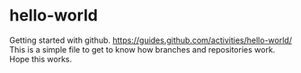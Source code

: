 # hello-world
Getting started with github. https://guides.github.com/activities/hello-world/ 
This is a simple file to get to know how branches and repositories work.
Hope this works.
